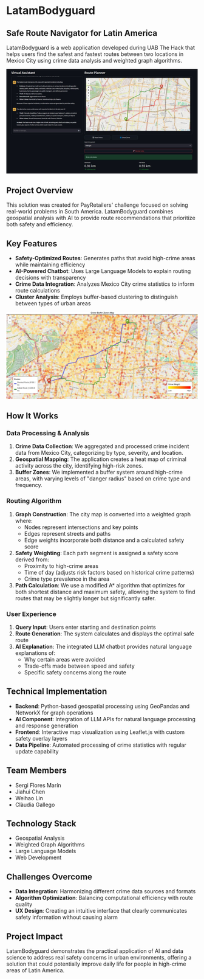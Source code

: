 # LatamBodyguard

## Safe Route Navigator for Latin America

LatamBodyguard is a web application developed during UAB The Hack that helps users find the safest and fastest routes between two locations in Mexico City using crime data analysis and weighted graph algorithms.

![Web Application Preview](/img/photo2.jpg)

## Project Overview

This solution was created for PayRetailers' challenge focused on solving real-world problems in South America. LatamBodyguard combines geospatial analysis with AI to provide route recommendations that prioritize both safety and efficiency.

## Key Features

- **Safety-Optimized Routes**: Generates paths that avoid high-crime areas while maintaining efficiency
- **AI-Powered Chatbot**: Uses Large Language Models to explain routing decisions with transparency
- **Crime Data Integration**: Analyzes Mexico City crime statistics to inform route calculations
- **Cluster Analysis**: Employs buffer-based clustering to distinguish between types of urban areas

![Safe Route with Buffer Zones](/img/photo1.jpg)

## How It Works

### Data Processing & Analysis
1. **Crime Data Collection**: We aggregated and processed crime incident data from Mexico City, categorizing by type, severity, and location.
2. **Geospatial Mapping**: The application creates a heat map of criminal activity across the city, identifying high-risk zones.
3. **Buffer Zones**: We implemented a buffer system around high-crime areas, with varying levels of "danger radius" based on crime type and frequency.

### Routing Algorithm
1. **Graph Construction**: The city map is converted into a weighted graph where:
   - Nodes represent intersections and key points
   - Edges represent streets and paths
   - Edge weights incorporate both distance and a calculated safety score
2. **Safety Weighting**: Each path segment is assigned a safety score derived from:
   - Proximity to high-crime areas
   - Time of day (adjusts risk factors based on historical crime patterns)
   - Crime type prevalence in the area
3. **Path Calculation**: We use a modified A* algorithm that optimizes for both shortest distance and maximum safety, allowing the system to find routes that may be slightly longer but significantly safer.

### User Experience
1. **Query Input**: Users enter starting and destination points
2. **Route Generation**: The system calculates and displays the optimal safe route
3. **AI Explanation**: The integrated LLM chatbot provides natural language explanations of:
   - Why certain areas were avoided
   - Trade-offs made between speed and safety
   - Specific safety concerns along the route

## Technical Implementation

- **Backend**: Python-based geospatial processing using GeoPandas and NetworkX for graph operations
- **AI Component**: Integration of LLM APIs for natural language processing and response generation
- **Frontend**: Interactive map visualization using Leaflet.js with custom safety overlay layers
- **Data Pipeline**: Automated processing of crime statistics with regular update capability

## Team Members

- Sergi Flores Marín
- Jiahui Chen
- Weihao Lin
- Clàudia Gallego

## Technology Stack

- Geospatial Analysis
- Weighted Graph Algorithms
- Large Language Models
- Web Development

## Challenges Overcome

- **Data Integration**: Harmonizing different crime data sources and formats
- **Algorithm Optimization**: Balancing computational efficiency with route quality
- **UX Design**: Creating an intuitive interface that clearly communicates safety information without causing alarm

## Project Impact

LatamBodyguard demonstrates the practical application of AI and data science to address real safety concerns in urban environments, offering a solution that could potentially improve daily life for people in high-crime areas of Latin America.
